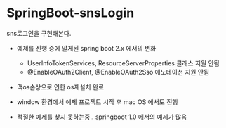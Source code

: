 # SpringBoot-snsLogin
sns로그인을 구현해본다.


* 예제를 진행 중에 알게된 spring boot 2.x 에서의 변화
  * UserInfoTokenServices, ResourceServerProperties 클래스 지원 안됨 
  * @EnableOAuth2Client, @EnableOAuth2Sso 애노테이션 지원 안됨 



* 맥os손상으로 인한 os재설치 완료
* window 환경에서 예제 프로젝트 시작 후 mac OS 에서도 진행

* 적절한 예제를 찾지 못하는중.. springboot 1.0 에서의 예제가 많음

